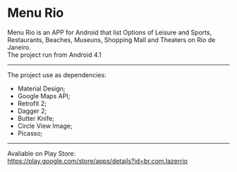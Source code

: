 # Menu Rio
Menu Rio is an APP for Android that list Options of Leisure and Sports, Restaurants, Beaches, Museuns, Shopping Mall and Theaters on Rio de Janeiro. <br>
The project run from Android 4.1 

<hr>

The project use as dependencies:
- Material Design;
- Google Maps API;
- Retrofit 2;
- Dagger 2;
- Butter Knife;
- Circle View Image;
- Picasso;

<hr>

Avaliable on Play Store: <br>
https://play.google.com/store/apps/details?id=br.com.lazerrio
